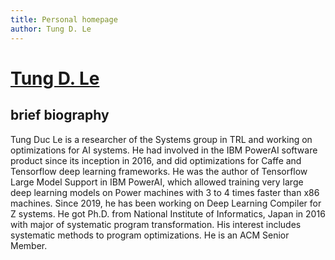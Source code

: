 ```yaml
---
title: Personal homepage
author: Tung D. Le
---
```


# [Tung D. Le](index.md)
 
## brief biography 

Tung Duc Le is a researcher of the Systems group in TRL and working on
optimizations for AI systems. He had involved in the IBM PowerAI software
product since its inception in 2016, and did optimizations for Caffe and
Tensorflow deep learning frameworks. He was the author of Tensorflow Large
Model Support in IBM PowerAI, which allowed training very large deep learning
models on Power machines with 3 to 4 times faster than x86 machines. Since
2019, he has been working on Deep Learning Compiler for Z systems. He got Ph.D.
from National Institute of Informatics, Japan in 2016 with major of systematic
program transformation. His interest includes systematic methods to program
optimizations. He is an ACM Senior Member.

